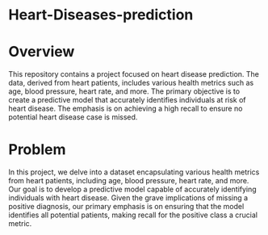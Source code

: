 # Heart-Diseases-prediction

# Overview

This repository contains a project focused on heart disease prediction. The data, derived from heart patients, includes various health metrics such as age, blood pressure, heart rate, and more. The primary objective is to create a predictive model that accurately identifies individuals at risk of heart disease. The emphasis is on achieving a high recall to ensure no potential heart disease case is missed.


# Problem
In this project, we delve into a dataset encapsulating various health metrics from heart patients, including age, blood pressure, heart rate, and more. Our goal is to develop a predictive model capable of accurately identifying individuals with heart disease. Given the grave implications of missing a positive diagnosis, our primary emphasis is on ensuring that the model identifies all potential patients, making recall for the positive class a crucial metric.
